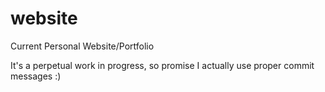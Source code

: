 # website
Current Personal Website/Portfolio

It's a perpetual work in progress, so promise I actually use proper commit messages :)